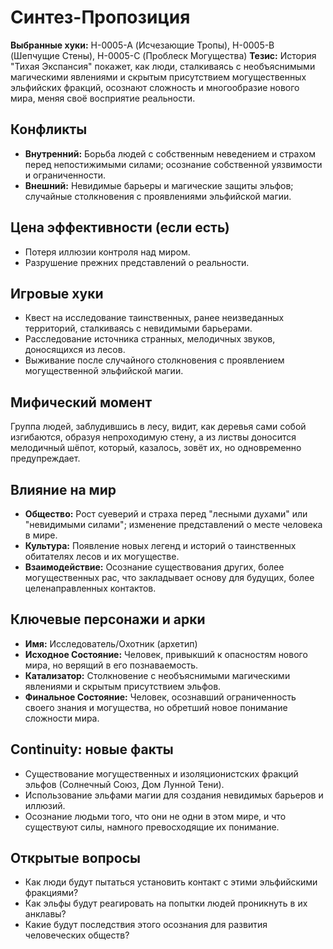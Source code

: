 # Синтез-Пропозиция

**Выбранные хуки:** H-0005-A (Исчезающие Тропы), H-0005-B (Шепчущие Стены), H-0005-C (Проблеск Могущества)
**Тезис:** История "Тихая Экспансия" покажет, как люди, сталкиваясь с необъяснимыми магическими явлениями и скрытым присутствием могущественных эльфийских фракций, осознают сложность и многообразие нового мира, меняя своё восприятие реальности.


## Конфликты
- **Внутренний:** Борьба людей с собственным неведением и страхом перед непостижимыми силами; осознание собственной уязвимости и ограниченности.
- **Внешний:** Невидимые барьеры и магические защиты эльфов; случайные столкновения с проявлениями эльфийской магии.

## Цена эффективности (если есть)
- Потеря иллюзии контроля над миром.
- Разрушение прежних представлений о реальности.

## Игровые хуки
- Квест на исследование таинственных, ранее неизведанных территорий, сталкиваясь с невидимыми барьерами.
- Расследование источника странных, мелодичных звуков, доносящихся из лесов.
- Выживание после случайного столкновения с проявлением могущественной эльфийской магии.

## Мифический момент
Группа людей, заблудившись в лесу, видит, как деревья сами собой изгибаются, образуя непроходимую стену, а из листвы доносится мелодичный шёпот, который, казалось, зовёт их, но одновременно предупреждает.

## Влияние на мир
- **Общество:** Рост суеверий и страха перед "лесными духами" или "невидимыми силами"; изменение представлений о месте человека в мире.
- **Культура:** Появление новых легенд и историй о таинственных обитателях лесов и их могуществе.
- **Взаимодействие:** Осознание существования других, более могущественных рас, что закладывает основу для будущих, более целенаправленных контактов.


## Ключевые персонажи и арки
- **Имя:** Исследователь/Охотник (архетип)
- **Исходное Состояние:** Человек, привыкший к опасностям нового мира, но верящий в его познаваемость.
- **Катализатор:** Столкновение с необъяснимыми магическими явлениями и скрытым присутствием эльфов.
- **Финальное Состояние:** Человек, осознавший ограниченность своего знания и могущества, но обретший новое понимание сложности мира.

## Continuity: новые факты
- Существование могущественных и изоляционистских фракций эльфов (Солнечный Союз, Дом Лунной Тени).
- Использование эльфами магии для создания невидимых барьеров и иллюзий.
- Осознание людьми того, что они не одни в этом мире, и что существуют силы, намного превосходящие их понимание.

## Открытые вопросы
- Как люди будут пытаться установить контакт с этими эльфийскими фракциями?
- Как эльфы будут реагировать на попытки людей проникнуть в их анклавы?
- Какие будут последствия этого осознания для развития человеческих обществ?
